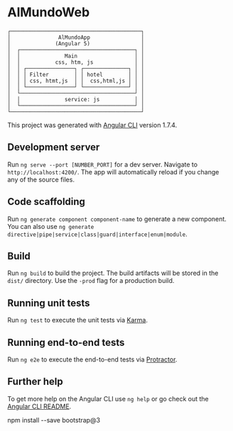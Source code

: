 # AlMundoWeb


	┌─────────────────────────────────────────┐
	│               AlMundoApp                │
	│              (Angular 5)                │
	│  ┌────────────────────────────────────┐ │
	│  │              Main                  │ │
	│  │           css, htm, js             │ │
	│  │ ┌───────────────┐ ┌──────────────┐ │ │
	│  │ │ Filter        │ │ hotel        │ │ │
	│  │ │ css, htmt,js  │ │  css,html,js │ │ │
	│  │ └───────────────┘ └──────────────┘ │ │
	│  └────────────────────────────────────┘ │
	│  │              service: js           │ │
	│  └────────────────────────────────────┘ │
	└─────────────────────────────────────────┘


This project was generated with [Angular CLI](https://github.com/angular/angular-cli) version 1.7.4.

## Development server

Run `ng serve --port [NUMBER_PORT]` for a dev server. Navigate to `http://localhost:4200/`. The app will automatically reload if you change any of the source files.

## Code scaffolding

Run `ng generate component component-name` to generate a new component. You can also use `ng generate directive|pipe|service|class|guard|interface|enum|module`.

## Build

Run `ng build` to build the project. The build artifacts will be stored in the `dist/` directory. Use the `-prod` flag for a production build.

## Running unit tests

Run `ng test` to execute the unit tests via [Karma](https://karma-runner.github.io).

## Running end-to-end tests

Run `ng e2e` to execute the end-to-end tests via [Protractor](http://www.protractortest.org/).

## Further help

To get more help on the Angular CLI use `ng help` or go check out the [Angular CLI README](https://github.com/angular/angular-cli/blob/master/README.md).



npm install --save bootstrap@3 
